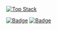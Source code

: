 [![Top Stack](https://widget.realdeveloper.pro/api/top?stack=Kotlin,JavaScript)](https://github.com/SweetBeanJelly)

[![Badge](https://widget.realdeveloper.pro/api/badge?title=Languages%20and%20Database&badges=Kotlin,Java,Python,C,JavaScript,JSP,Objective-C,Swift,Spring,MySQL&theme=dark)](https://github.com/SweetBeanJelly)
[![Badge](https://widget.realdeveloper.pro/api/badge?title=DevOps%20and%20IDE&badges=Git,GitHub,AndroidStudio,IntelliJ,Eclipse,PyCharm,VSCode&theme=dark)](https://github.com/SweetBeanJelly)
